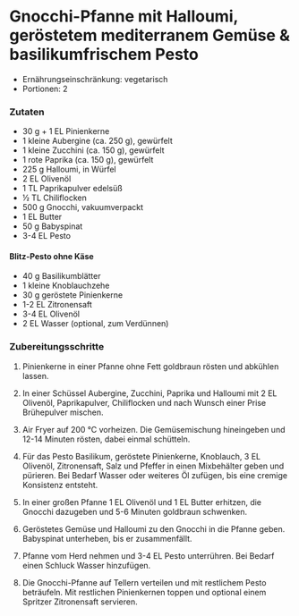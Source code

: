 # Gnocchi-Pfanne mit Halloumi, geröstetem mediterranem Gemüse & basilikumfrischem Pesto

- Ernährungseinschränkung: vegetarisch
- Portionen: 2

### Zutaten

- 30 g + 1 EL Pinienkerne
- 1 kleine Aubergine (ca. 250 g), gewürfelt
- 1 kleine Zucchini (ca. 150 g), gewürfelt
- 1 rote Paprika (ca. 150 g), gewürfelt
- 225 g Halloumi, in Würfel
- 2 EL Olivenöl
- 1 TL Paprikapulver edelsüß
- ½ TL Chiliflocken
- 500 g Gnocchi, vakuumverpackt
- 1 EL Butter
- 50 g Babyspinat
- 3-4 EL Pesto

#### Blitz-Pesto ohne Käse

- 40 g Basilikumblätter
- 1 kleine Knoblauchzehe
- 30 g geröstete Pinienkerne
- 1-2 EL Zitronensaft
- 3-4 EL Olivenöl
- 2 EL Wasser (optional, zum Verdünnen)

### Zubereitungsschritte

1. Pinienkerne in einer Pfanne ohne Fett goldbraun rösten und abkühlen lassen.

2. In einer Schüssel Aubergine, Zucchini, Paprika und Halloumi mit 2 EL Olivenöl, Paprikapulver, Chiliflocken und nach Wunsch einer Prise Brühepulver mischen.

3. Air Fryer auf 200 °C vorheizen. Die Gemüsemischung hineingeben und 12-14 Minuten rösten, dabei einmal schütteln.

4. Für das Pesto Basilikum, geröstete Pinienkerne, Knoblauch, 3 EL Olivenöl, Zitronensaft, Salz und Pfeffer in einen Mixbehälter geben und pürieren. Bei Bedarf Wasser oder weiteres Öl zufügen, bis eine cremige Konsistenz entsteht.

5. In einer großen Pfanne 1 EL Olivenöl und 1 EL Butter erhitzen, die Gnocchi dazugeben und 5-6 Minuten goldbraun schwenken.

6. Geröstetes Gemüse und Halloumi zu den Gnocchi in die Pfanne geben. Babyspinat unterheben, bis er zusammenfällt.

7. Pfanne vom Herd nehmen und 3-4 EL Pesto unterrühren. Bei Bedarf einen Schluck Wasser hinzufügen.

8. Die Gnocchi-Pfanne auf Tellern verteilen und mit restlichem Pesto beträufeln. Mit restlichen Pinienkernen toppen und optional einem Spritzer Zitronensaft servieren.